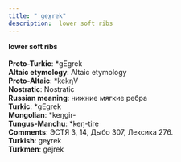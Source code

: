 ```yaml
---
title: " geɣrek"
description:  lower soft ribs
---
```

<strong> lower soft ribs</strong><br><br>
<strong>Proto-Turkic</strong>:  *gEgrek<br>
<strong>Altaic etymology</strong>:  Altaic etymology<br>
<strong> Proto-Altaic</strong>:  *kekŋV<br>
<strong>Nostratic</strong>:  Nostratic<br>
<strong>Russian meaning</strong>:  нижние мягкие ребра<br>
<strong>Turkic</strong>:  *gEgrek<br>
<strong>Mongolian</strong>:  *keŋgir-<br>
<strong>Tungus-Manchu</strong>:  *keŋ-tire<br>
<strong>Comments</strong>:  ЭСТЯ 3, 14, Дыбо 307, Лексика 276.<br>
<strong>Turkish</strong>:  geɣrek<br>
<strong>Turkmen</strong>:  gejrek<br>



